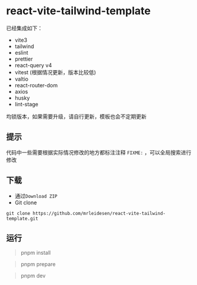 # react-vite-tailwind-template

已经集成如下：

- vite3
- tailwind
- eslint
- prettier
- react-query v4
- vitest (根据情况更新，版本比较低)
- valtio
- react-router-dom
- axios
- husky
- lint-stage

均锁版本，如果需要升级，请自行更新，模板也会不定期更新

## 提示

代码中一些需要根据实际情况修改的地方都标注注释 `FIXME:` ，可以全局搜索进行修改

## 下载

- 通过`Download ZIP`
- Git clone

```
git clone https://github.com/mrleidesen/react-vite-tailwind-template.git
```

## 运行

> pnpm install

> pnpm prepare

> pnpm dev
